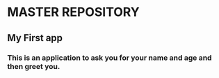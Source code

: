 # MASTER REPOSITORY
## My First app
### This is an application to ask you for your name and age and then greet you.
